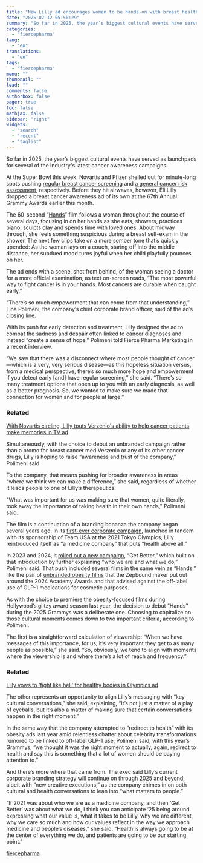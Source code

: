 ```yaml
---
title: "New Lilly ad encourages women to be hands-on with breast health"
date: "2025-02-12 05:50:29"
summary: "So far in 2025, the year’s biggest cultural events have served as launchpads for several of the industry's latest cancer awareness campaigns. At the Super Bowl this week, Novartis and Pfizer shelled out for minute-long spots pushing regular breast cancer screening and a general cancer risk assessment, respectively. Before they..."
categories:
  - "fiercepharma"
lang:
  - "en"
translations:
  - "en"
tags:
  - "fiercepharma"
menu: ""
thumbnail: ""
lead: ""
comments: false
authorbox: false
pager: true
toc: false
mathjax: false
sidebar: "right"
widgets:
  - "search"
  - "recent"
  - "taglist"
---
```


So far in 2025, the year’s biggest cultural events have served as launchpads for several of the industry's latest cancer awareness campaigns.

At the Super Bowl this week, Novartis and Pfizer shelled out for minute-long spots pushing [regular breast cancer screening](https://www.fiercepharma.com/marketing/novartis-1st-super-bowl-ad-aims-create-movement-breast-cancer-awareness-blitz) and [a general cancer risk assessment](https://www.fiercepharma.com/marketing/pfizer-returns-super-bowl-ad-pledging-knock-out-cancer), respectively. Before they hit airwaves, however, Eli Lilly dropped a breast cancer awareness ad of its own at the 67th Annual Grammy Awards earlier this month.

The 60-second “[Hands](https://www.youtube.com/watch?v=HyfNmCNW07g)” film follows a woman throughout the course of several days, focusing in on her hands as she eats, showers, practices piano, sculpts clay and spends time with loved ones. About midway through, she feels something suspicious during a breast self-exam in the shower. The next few clips take on a more somber tone that’s quickly upended: As the woman lays on a couch, staring off into the middle distance, her subdued mood turns joyful when her child playfully pounces on her.

The ad ends with a scene, shot from behind, of the woman seeing a doctor for a more official examination, as text on-screen reads, “The most powerful way to fight cancer is in your hands. Most cancers are curable when caught early.”

“There’s so much empowerment that can come from that understanding,” Lina Polimeni, the company’s chief corporate brand officer, said of the ad’s closing line.

With its push for early detection and treatment, Lilly designed the ad to combat the sadness and despair often linked to cancer diagnoses and instead “create a sense of hope,” Polimeni told Fierce Pharma Marketing in a recent interview.

“We saw that there was a disconnect where most people thought of cancer—which is a very, very serious disease—as this hopeless situation versus, from a medical perspective, there’s so much more hope and empowerment if you detect early [and] have regular screening,” she said. “There’s so many treatment options that open up to you with an early diagnosis, as well as a better prognosis. So, we wanted to make sure we made that connection for women and for people at large.”

### Related



[With Novartis circling, Lilly touts Verzenio's ability to help cancer patients make memories in TV ad](/marketing/novartis-circling-lilly-touts-verzenios-ability-help-cancer-patients-make-memories-tv-ad)



Simultaneously, with the choice to debut an unbranded campaign rather than a promo for breast cancer med Verzenio or any of its other cancer drugs, Lilly is hoping to raise “awareness and trust of the company,” Polimeni said.

To the company, that means pushing for broader awareness in areas “where we think we can make a difference,” she said, regardless of whether it leads people to one of Lilly’s therapeutics.

"What was important for us was making sure that women, quite literally, took away the importance of taking health in their own hands," Polimeni said.

The film is a continuation of a branding bonanza the company began several years ago. In its [first-ever corporate campaign](https://www.fiercepharma.com/marketing/eli-lilly-opens-olympic-games-first-corporate-ad-and-sobering-take-state-u-s-health), launched in tandem with its sponsorship of Team USA at the 2021 Tokyo Olympics, Lilly reintroduced itself as “a medicine company” that puts “health above all.”

In 2023 and 2024, it [rolled out a new campaign](https://www.fiercepharma.com/marketing/lilly-showcases-role-helping-patients-get-better-empathizes-their-struggles-tv-spot), “Get Better,” which built on that introduction by further explaining “who we are and what we do,” Polimeni said. That push included several films in the same vein as “Hands,” like the pair of [unbranded obesity films](https://www.fiercepharma.com/marketing/eli-lilly-oscars-its-sights-calls-out-stars-who-use-glp-1-drugs-fit-dress-or-tux) that the Zepbound maker put out around the 2024 Academy Awards and that advised against the off-label use of GLP-1 medications for cosmetic purposes.

As with the choice to premiere the obesity-focused films during Hollywood’s glitzy award season last year, the decision to debut “Hands” during the 2025 Grammys was a deliberate one. Choosing to capitalize on those cultural moments comes down to two important criteria, according to Polimeni.

The first is a straightforward calculation of viewership: “When we have messages of this importance, for us, it’s very important they get to as many people as possible,” she said. “So, obviously, we tend to align with moments where the viewership is and where there’s a lot of reach and frequency.”

### Related



[Lilly vows to 'fight like hell' for healthy bodies in Olympics ad](/marketing/lilly-vows-fight-hell-healthy-bodies-olympics-ad)



The other represents an opportunity to align Lilly’s messaging with “key cultural conversations,” she said, explaining, “It’s not just a matter of a play of eyeballs, but it’s also a matter of making sure that certain conversations happen in the right moment.”

In the same way that the company attempted to “redirect to health” with its obesity ads last year amid relentless chatter about celebrity transformations rumored to be linked to off-label GLP-1 use, Polimeni said, with this year’s Grammys, “we thought it was the right moment to actually, again, redirect to health and say this is something that a lot of women should be paying attention to.”

And there’s more where that came from. The exec said Lilly’s current corporate branding strategy will continue on through 2025 and beyond, albeit with “new creative executions,” as the company chimes in on both cultural and health conversations to lean into “what matters to people.”

“If 2021 was about who we are as a medicine company, and then ‘Get Better’ was about what we do, I think you can anticipate ‘25 being around expressing what our value is, what it takes to be Lilly, why we are different, why we care so much and how our values reflect in the way we approach medicine and people’s diseases,” she said. “Health is always going to be at the center of everything we do, and patients are going to be our starting point.”

[fiercepharma](https://www.fiercepharma.com/marketing/lilly-encourages-women-take-health-their-own-hands-new-breast-cancer-awareness-ad)
